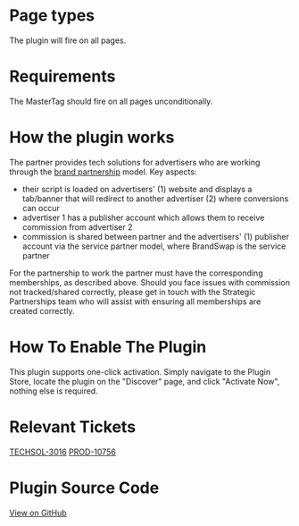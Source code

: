 
# Page types

The plugin will fire on all pages.

# Requirements

The MasterTag should fire on all pages unconditionally.

# How the plugin works

The partner provides tech solutions for advertisers who are working
through the [brand
partnership](https://zanox.sharepoint.com/teams/uk/SitePages/Brand-Partnerships.aspx?web=1)
model. Key aspects:

- their script is loaded on advertisers' (1) website and displays a
  tab/banner that will redirect to another advertiser (2) where
  conversions can occur
- advertiser 1 has a publisher account which allows them to receive
  commission from advertiser 2
- commission is shared between partner and the advertisers' (1)
  publisher account via the service partner model, where BrandSwap is
  the service partner

For the partnership to work the partner must have the corresponding
memberships, as described above. Should you face issues with commission
not tracked/shared correctly, please get in touch with the Strategic
Partnerships team who will assist with ensuring all memberships are
created correctly.

# How To Enable The Plugin

This plugin supports one-click activation. Simply navigate to the Plugin
Store, locate the plugin on the "Discover" page, and click "Activate
Now", nothing else is required.

# Relevant Tickets

[TECHSOL-3016](https://awin.atlassian.net/browse/TECHSOL-3016)
[PROD-10756](https://awin.atlassian.net/browse/PROD-10756)

# Plugin Source Code

[View on
GitHub](https://github.com/awin/tracking-advertiser-mastertag/tree/master/src/plugins/thirdParty/brandSwap)